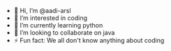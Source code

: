 - 👋 Hi, I’m @aadi-arsl
- 👀 I’m interested in coding
- 🌱 I’m currently learning python
- 💞️ I’m looking to collaborate on java
-  ⚡ Fun fact: We all don't know anything about coding

<!---
aadi-arsl/aadi-arsl is a ✨ special ✨ repository because its `README.md` (this file) appears on your GitHub profile.
You can click the Preview link to take a look at your changes.
--->
